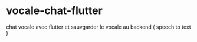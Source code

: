 # vocale-chat-flutter
chat vocale avec flutter et sauvgarder le vocale au backend ( speech to text )
